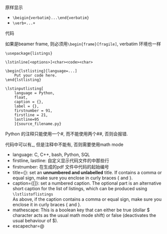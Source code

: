 原样显示

- `\beigin{verbatim}...\end{verbatim}`
- `\verb+...+`

代码

如果是beamer frame, 则必须用`\begin{frame}[fragile]`, verbatim  环境也一样

```
\usepackage{listings}

\lstinline[<options>]<char><code><char>

\begin{lstlisting}[language=...]
	Put your code here.
\end{lstlisting}

\lstinputlisting[
	language = Python,
	float,
	caption = {},
	label = {},
	firstnumber = 91,
	firstline = 21,
	lastline=95
	]{source_filename.py}
```
Python 的注释只能使用一个#, 而不能使用两个##, 否则会报错.

代码中可以有_, 但是注释中不能有, 否则需要使用math mode

- language: C, C++, bash, Python, SQL
- firstline, lastline: 自定义显示代码文件的中那些行
- firstnumber: 在生成的pdf 文件中代码的起始编号
- title={<text>}: set an **unnumbered and unlabelled** title. If <text> contains a comma or equal sign, make sure you enclose <text> in curly braces { and }.
- caption={[<short>]<text>}: set a numbered caption. The optional part <short> is an alternative short caption for the list of listings, which can be produced using `\lstlistoflistings`  
	As above, if the caption contains a comma or equal sign, make sure you enclose it in curly braces { and }.
- mathescape: This is a boolean key that can either be true (dollar $ character acts as the usual math mode shift) or false (deactivates the usual behaviour of $).
- escapechar=@  


